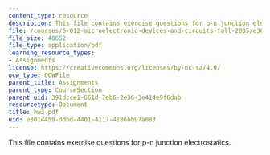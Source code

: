 ```yaml
---
content_type: resource
description: This file contains exercise questions for p-n junction electrostatics.
file: /courses/6-012-microelectronic-devices-and-circuits-fall-2005/e3014459ddbd440141174186bb97a083_hw3.pdf
file_size: 46652
file_type: application/pdf
learning_resource_types:
- Assignments
license: https://creativecommons.org/licenses/by-nc-sa/4.0/
ocw_type: OCWFile
parent_title: Assignments
parent_type: CourseSection
parent_uid: 391dcce1-661d-7eb6-2e36-3e414e9f6dab
resourcetype: Document
title: hw3.pdf
uid: e3014459-ddbd-4401-4117-4186bb97a083
---
```

This file contains exercise questions for p-n junction electrostatics.